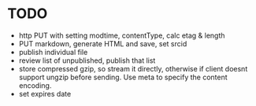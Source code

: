 # TODO

 - http PUT with setting modtime, contentType, calc etag & length
 - PUT markdown, generate HTML and save, set srcid
 - publish individual file
 - review list of unpublished, publish that list
 - store compressed gzip, so stream it directly, otherwise if client doesnt support ungzip before sending. Use meta to specify the content encoding.
 - set expires date
